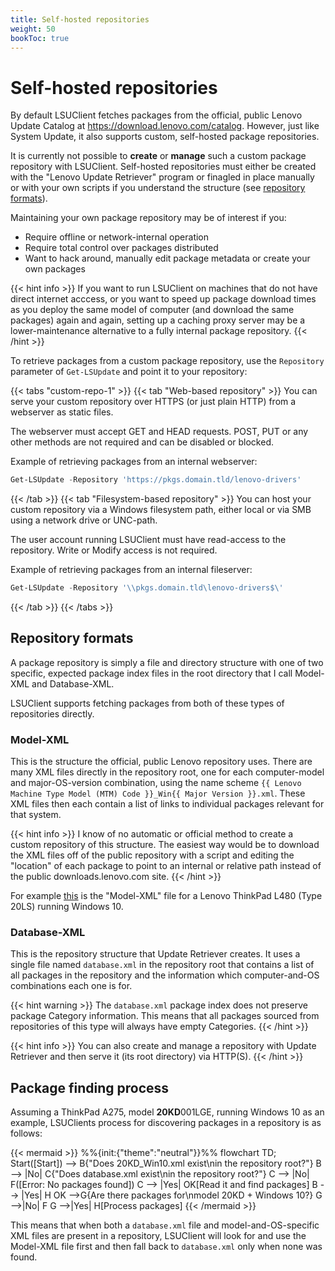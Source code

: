 ```yaml
---
title: Self-hosted repositories
weight: 50
bookToc: true
---
```


# Self-hosted repositories

By default LSUClient fetches packages from the official, public Lenovo Update Catalog at https://download.lenovo.com/catalog.
However, just like System Update, it also supports custom, self-hosted package repositories.

It is currently not possible to **create** or **manage** such a custom package repository with LSUClient.
Self-hosted repositories must either be created with the "Lenovo Update Retriever" program or finagled in
place manually or with your own scripts if you understand the structure (see [repository formats](#repository-formats)).

Maintaining your own package repository may be of interest if you:

- Require offline or network-internal operation
- Require total control over packages distributed
- Want to hack around, manually edit package metadata or create your own packages

{{< hint info >}}
If you want to run LSUClient on machines that do not have direct internet acccess, or you want to speed up package
download times as you deploy the same model of computer (and download the same packages) again and again, setting up
a caching proxy server may be a lower-maintenance alternative to a fully internal package repository.
{{< /hint >}}

To retrieve packages from a custom package repository, use the `Repository` parameter of `Get-LSUpdate` and point it to your repository:

{{< tabs "custom-repo-1" >}}
{{< tab "Web-based repository" >}}
You can serve your custom repository over HTTPS (or just plain HTTP) from a webserver as static files.

The webserver must accept GET and HEAD requests.
POST, PUT or any other methods are not required and can be disabled or blocked.

Example of retrieving packages from an internal webserver:
```powershell
Get-LSUpdate -Repository 'https://pkgs.domain.tld/lenovo-drivers'
```
{{< /tab >}}
{{< tab "Filesystem-based repository" >}}
You can host your custom repository via a Windows filesystem path, either local or via SMB using a network drive or UNC-path.

The user account running LSUClient must have read-access to the repository. Write or Modify access is not required.

Example of retrieving packages from an internal fileserver:
```powershell
Get-LSUpdate -Repository '\\pkgs.domain.tld\lenovo-drivers$\'
```
{{< /tab >}}
{{< /tabs >}}

## Repository formats

A package repository is simply a file and directory structure with one of two specific, expected package index
files in the root directory that I call Model-XML and Database-XML.

LSUClient supports fetching packages from both of these types of repositories directly.

### Model-XML 

This is the structure the official, public Lenovo repository uses. There are many XML files directly in the
repository root, one for each computer-model and major-OS-version combination, using the name scheme
`{{ Lenovo Machine Type Model (MTM) Code }}_Win{{ Major Version }}.xml`. These XML files then each contain
a list of links to individual packages relevant for that system.

{{< hint info >}}
I know of no automatic or official method to create a custom repository of this structure. The easiest way would be to download the XML files off of the public repository with a script and editing the "location" of each package to point to an internal or relative path instead of the public downloads.lenovo.com site.
{{< /hint >}}

For example [this](https://download.lenovo.com/catalog/20ls_win10.xml) is the "Model-XML" file
for a Lenovo ThinkPad L480 (Type 20LS) running Windows 10.

### Database-XML

This is the repository structure that Update Retriever creates. It uses a single file named `database.xml` in the repository root that contains a list of all packages in the repository and the information which computer-and-OS combinations each one is for.

{{< hint warning >}}
The `database.xml` package index does not preserve package Category information. This means that all packages sourced from repositories of this type will always have empty Categories.
{{< /hint >}}

{{< hint info >}}
You can also create and manage a repository with Update Retriever and then serve it (its root directory) via HTTP(S).
{{< /hint >}}

## Package finding process

Assuming a ThinkPad A275, model **20KD**001LGE, running Windows 10 as an example,
LSUClients process for discovering packages in a repository is as follows:

{{< mermaid >}}
%%{init:{"theme":"neutral"}}%%
flowchart TD;
    Start([Start]) --> B{"Does 20KD_Win10.xml exist\nin the repository root?"}
    B --> |No| C{"Does database.xml exist\nin the repository root?"}
    C --> |No| F([Error: No packages found])
    C --> |Yes| OK[Read it and find packages]
    B --> |Yes| H
    OK -->G{Are there packages for\nmodel 20KD + Windows 10?}
    G -->|No| F
    G -->|Yes| H[Process packages]
{{< /mermaid >}}

This means that when both a `database.xml` file and model-and-OS-specific XML files are present in a repository,
LSUClient will look for and use the Model-XML file first and then fall back to `database.xml` only when none was found.

